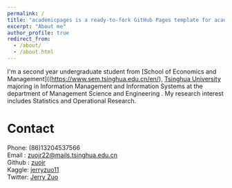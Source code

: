 ```yaml
---
permalink: /
title: "academicpages is a ready-to-fork GitHub Pages template for academic personal websites"
excerpt: "About me"
author_profile: true
redirect_from: 
  - /about/
  - /about.html
---
```


I'm a second year undergraduate student from [School of Economics and Management]((https://www.sem.tsinghua.edu.cn/en/), [Tsinghua University](https://www.tsinghua.edu.cn/en/) majoring in Information Management and Information Systems at the department of Management Science and Engineering . My research interest includes Statistics and Operational Research.

Contact
======
Phone: (86)13204537566<br/>
Email : zuojr22@mails.tsinghua.edu.cn<br/>
Github : [zuojr](https://github.com/zuojr)<br/>
Kaggle: [jerryzuo11](https://www.kaggle.com/jerryzuo11)<br/> 
Twitter: [Jerry Zuo](https://twitter.com/JerryZuo175178)<br/>
